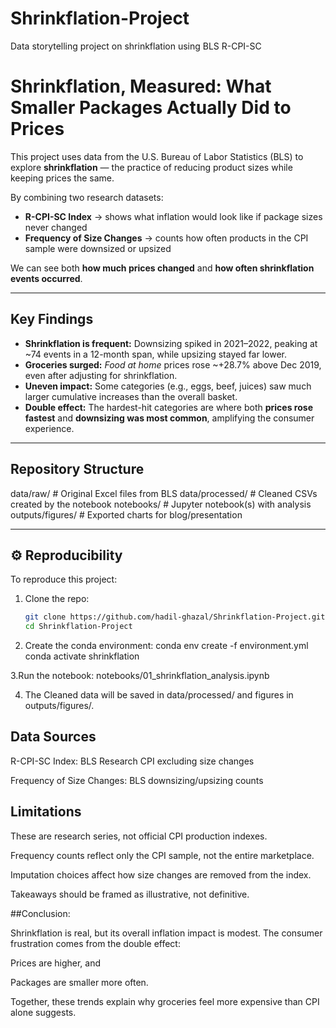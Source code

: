# Shrinkflation-Project
Data storytelling project on shrinkflation using BLS R-CPI-SC
# Shrinkflation, Measured: What Smaller Packages Actually Did to Prices

This project uses data from the U.S. Bureau of Labor Statistics (BLS) to explore **shrinkflation** — the practice of reducing product sizes while keeping prices the same.  

By combining two research datasets:  
- **R-CPI-SC Index** → shows what inflation would look like if package sizes never changed  
- **Frequency of Size Changes** → counts how often products in the CPI sample were downsized or upsized  

We can see both **how much prices changed** and **how often shrinkflation events occurred**.

---

## Key Findings
- **Shrinkflation is frequent:** Downsizing spiked in 2021–2022, peaking at ~74 events in a 12-month span, while upsizing stayed far lower.  
- **Groceries surged:** *Food at home* prices rose ~+28.7% above Dec 2019, even after adjusting for shrinkflation.  
- **Uneven impact:** Some categories (e.g., eggs, beef, juices) saw much larger cumulative increases than the overall basket.  
- **Double effect:** The hardest-hit categories are where both **prices rose fastest** and **downsizing was most common**, amplifying the consumer experience.  

---

## Repository Structure

data/raw/ # Original Excel files from BLS
data/processed/ # Cleaned CSVs created by the notebook
notebooks/ # Jupyter notebook(s) with analysis
outputs/figures/ # Exported charts for blog/presentation


---

## ⚙️ Reproducibility
To reproduce this project:

1. Clone the repo:
   ```bash
   git clone https://github.com/hadil-ghazal/Shrinkflation-Project.git
   cd Shrinkflation-Project

2. Create the conda environment:
conda env create -f environment.yml
conda activate shrinkflation

3.Run the notebook:
notebooks/01_shrinkflation_analysis.ipynb

4. The Cleaned data will be saved in data/processed/ and figures in outputs/figures/.


 ## Data Sources

R-CPI-SC Index: BLS Research CPI excluding size changes

Frequency of Size Changes: BLS downsizing/upsizing counts

## Limitations

These are research series, not official CPI production indexes.

Frequency counts reflect only the CPI sample, not the entire marketplace.

Imputation choices affect how size changes are removed from the index.

Takeaways should be framed as illustrative, not definitive.


##Conclusion:

Shrinkflation is real, but its overall inflation impact is modest.
The consumer frustration comes from the double effect:

Prices are higher, and

Packages are smaller more often.

Together, these trends explain why groceries feel more expensive than CPI alone suggests.
